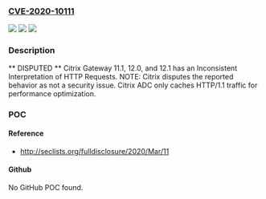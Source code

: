 ### [CVE-2020-10111](https://cve.mitre.org/cgi-bin/cvename.cgi?name=CVE-2020-10111)
![](https://img.shields.io/static/v1?label=Product&message=n%2Fa&color=blue)
![](https://img.shields.io/static/v1?label=Version&message=n%2Fa&color=blue)
![](https://img.shields.io/static/v1?label=Vulnerability&message=n%2Fa&color=brighgreen)

### Description

** DISPUTED ** Citrix Gateway 11.1, 12.0, and 12.1 has an Inconsistent Interpretation of HTTP Requests. NOTE: Citrix disputes the reported behavior as not a security issue. Citrix ADC only caches HTTP/1.1 traffic for performance optimization.

### POC

#### Reference
- http://seclists.org/fulldisclosure/2020/Mar/11

#### Github
No GitHub POC found.

